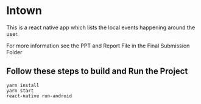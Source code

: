 # Intown
This is a react native app which lists the local events happening around the user.

For more information see the PPT and Report File in the Final Submission Folder

## Follow these steps to build and Run the Project
```
yarn install
yarn start
react-native run-android

```

